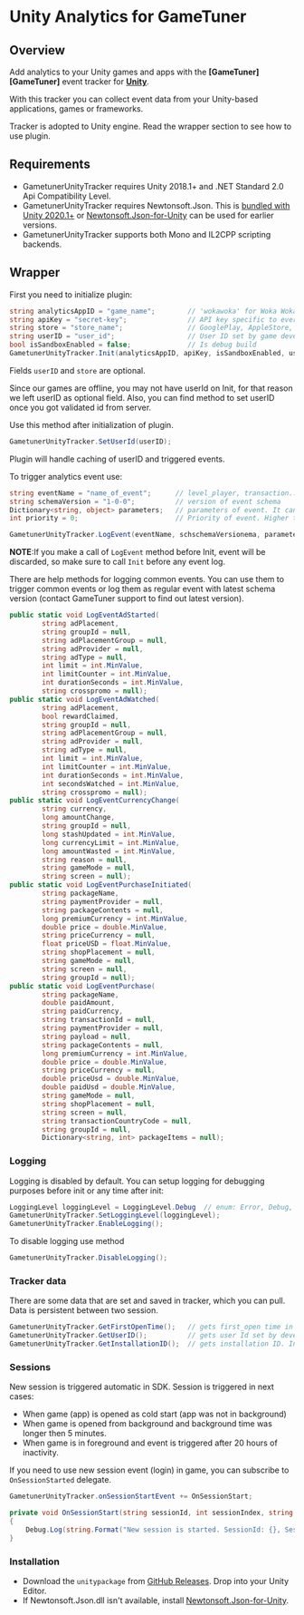 # Unity Analytics for GameTuner

<!--[![early-release]][tracker-classificiation]
[![Build][github-image]][github-action]
[![Release][release-image]][releases]
[![License][license-image]][license]
-->

## Overview

Add analytics to your Unity games and apps with the **[GameTuner][GameTuner]** event tracker for **[Unity][unity]**.

With this tracker you can collect event data from your Unity-based applications, games or frameworks.

Tracker is adopted to Unity engine. Read the wrapper section to see how to use plugin.

## Requirements

* GametunerUnityTracker requires Unity 2018.1+ and .NET Standard 2.0 Api Compatibility Level.
* GametunerUnityTracker requires Newtonsoft.Json. This is [bundled with Unity 2020.1+][unity-newtonsoftjson] or [Newtonsoft.Json-for-Unity][newtonsoftjson-for-unity] can be used for earlier versions.
* GametunerUnityTracker supports both Mono and IL2CPP scripting backends.

## Wrapper

First you need to initialize plugin:

```csharp
string analyticsAppID = "game_name";        // 'wokawoka' for Woka Woka; 'violasquest' for Viola's Quest
string apiKey = "secret-key";               // API key specific to every game
string store = "store_name";                // GooglePlay, AppleStore, Amazon...
string userID = "user_id";                  // User ID set by game developer
bool isSandboxEnabled = false;              // Is debug build
GametunerUnityTracker.Init(analyticsAppID, apiKey, isSandboxEnabled, userID, store);
```

Fields ```userID``` and ```store``` are optional. 

Since our games are offline, you may not have userId on Init, for that reason we left userID as optional field. Also, you can find method to set userID once you got validated id from server. 

Use this method after initialization of plugin.

```csharp
GametunerUnityTracker.SetUserId(userID);
```

Plugin will handle caching of userID and triggered events.

To trigger analytics event use:

```csharp
string eventName = "name_of_event";      // level_player, transaction...
string schemaVersion = "1-0-0";          // version of event schema
Dictionary<string, object> parameters;   // parameters of event. It can be null object
int priority = 0;                        // Priority of event. Higher the number, higher is prority

GametunerUnityTracker.LogEvent(eventName, schschemaVersionema, parameters, priority);
```
**NOTE**:If you make a call of ```LogEvent``` method before Init, event will be discarded, so make sure to call ```Init``` before any event log.

There are help methods for logging common events. You can use them to trigger common events or log them as regular event with latest schema version (contact GameTuner support to find out latest version).


```csharp
public static void LogEventAdStarted(
        string adPlacement,
        string groupId = null,
        string adPlacementGroup = null, 
        string adProvider = null, 
        string adType = null, 
        int limit = int.MinValue, 
        int limitCounter = int.MinValue, 
        int durationSeconds = int.MinValue, 
        string crosspromo = null);
public static void LogEventAdWatched(
        string adPlacement, 
        bool rewardClaimed,
        string groupId = null,                                             
        string adPlacementGroup = null, 
        string adProvider = null, 
        string adType = null, 
        int limit = int.MinValue, 
        int limitCounter = int.MinValue, 
        int durationSeconds = int.MinValue, 
        int secondsWatched = int.MinValue, 
        string crosspromo = null);
public static void LogEventCurrencyChange(
        string currency, 
        long amountChange,       
        string groupId = null,
        long stashUpdated = int.MinValue, 
        long currencyLimit = int.MinValue, 
        long amountWasted = int.MinValue, 
        string reason = null, 
        string gameMode = null, 
        string screen = null);
public static void LogEventPurchaseInitiated(
        string packageName, 
        string paymentProvider = null, 
        string packageContents = null, 
        long premiumCurrency = int.MinValue,   
        double price = double.MinValue, 
        string priceCurrency = null,                                                   
        float priceUSD = float.MinValue, 
        string shopPlacement = null, 
        string gameMode = null, 
        string screen = null, 
        string groupId = null);
public static void LogEventPurchase(
        string packageName, 
        double paidAmount, 
        string paidCurrency, 
        string transactionId = null, 
        string paymentProvider = null, 
        string payload = null,  
        string packageContents = null, 
        long premiumCurrency = int.MinValue, 
        double price = double.MinValue, 
        string priceCurrency = null, 
        double priceUsd = double.MinValue,                                            
        double paidUsd = double.MinValue, 
        string gameMode = null, 
        string shopPlacement = null, 
        string screen = null, 
        string transactionCountryCode = null, 
        string groupId = null, 
        Dictionary<string, int> packageItems = null);
```

### Logging 

Logging is disabled by default.
You can setup logging for debugging purposes before init or any time after init:

```csharp
LoggingLevel loggingLevel = LoggingLevel.Debug  // enum: Error, Debug, Verbose
GametunerUnityTracker.SetLoggingLevel(loggingLevel);
GametunerUnityTracker.EnableLogging();
```

To disable logging use method

```csharp
GametunerUnityTracker.DisableLogging();
```

### Tracker data

There are some data that are set and saved in tracker, which you can pull. Data is persistent between two session.

```csharp
GametunerUnityTracker.GetFirstOpenTime();   // gets first_open time in unix timestamp format (long)
GametunerUnityTracker.GetUserID();          // gets user Id set by developer
GametunerUnityTracker.GetInstallationID();  // gets installation ID. Installation ID is set on first_open
```

### Sessions

New session is triggered automatic in SDK. Session is triggered in next cases:
- When game (app) is opened as cold start (app was not in background)
- When game is opened from background and background time was longer then 5 minutes.
- When game is in foreground and event is triggered after 20 hours of inactivity.

If you need to use new session event (login) in game, you can subscribe to ```OnSessionStarted``` delegate.

```csharp
GametunerUnityTracker.onSessionStartEvent += OnSessionStart;

private void OnSessionStart(string sessionId, int sessionIndex, string previousSessionId)
{
    Debug.Log(string.Format("New session is started. SessionId: {}, SessionIndex: {},  PreviousSessionId: {} ", sessionId, sessionIndex, previousSessionId));
}
```

### Installation

* Download the `unitypackage` from [GitHub Releases][releases]. Drop into your Unity Editor.
* If Newtonsoft.Json.dll isn't available, install [Newtonsoft.Json-for-Unity][newtonsoftjson-for-unity].


[snowplow]: https://snowplowanalytics.com
[unity]: https://unity3d.com/
[nunit]: http://www.nunit.org/
[unity-newtonsoftjson]: https://docs.unity3d.com/Packages/com.unity.nuget.newtonsoft-json@2.0
[newtonsoftjson-for-unity]: https://github.com/jilleJr/Newtonsoft.Json-for-Unity

[vagrant-install]: https://docs.vagrantup.com/v2/installation
[virtualbox-install]: https://www.virtualbox.org/wiki/Downloads

[release-image]: https://img.shields.io/github/v/release/snowplow/snowplow-unity-tracker
[releases]: https://github.com/Algebra-AI/gametuner-tracker-unity/releases

[license-image]: https://img.shields.io/github/license/snowplow/snowplow-unity-tracker
[license]: https://www.apache.org/licenses/LICENSE-2.0

[github-image]: https://github.com/snowplow/snowplow-unity-tracker/actions/workflows/build.yml/badge.svg
[github-action]: https://github.com/snowplow/snowplow-unity-tracker/actions/workflows/build.yml

[techdocs-image]: https://d3i6fms1cm1j0i.cloudfront.net/github/images/techdocs.png
[setup-image]: https://d3i6fms1cm1j0i.cloudfront.net/github/images/setup.png
[roadmap-image]: https://d3i6fms1cm1j0i.cloudfront.net/github/images/roadmap.png
[contributing-image]: https://d3i6fms1cm1j0i.cloudfront.net/github/images/contributing.png

[techdocs]: https://docs.snowplowanalytics.com/docs/collecting-data/collecting-from-own-applications/unity-tracker/
[setup]: https://docs.snowplowanalytics.com/docs/collecting-data/collecting-from-own-applications/unity-tracker/setup/
[roadmap]: https://github.com/Two-Desperados/snowplow-unity-sdk/projects

[tracker-classificiation]: https://docs.snowplowanalytics.com/docs/collecting-data/collecting-from-own-applications/tracker-maintenance-classification/
[early-release]: https://img.shields.io/static/v1?style=flat&label=Snowplow&message=Early%20Release&color=014477&labelColor=9ba0aa&logo=data:image/png;base64,iVBORw0KGgoAAAANSUhEUgAAABAAAAAQCAMAAAAoLQ9TAAAAeFBMVEVMaXGXANeYANeXANZbAJmXANeUANSQAM+XANeMAMpaAJhZAJeZANiXANaXANaOAM2WANVnAKWXANZ9ALtmAKVaAJmXANZaAJlXAJZdAJxaAJlZAJdbAJlbAJmQAM+UANKZANhhAJ+EAL+BAL9oAKZnAKVjAKF1ALNBd8J1AAAAKHRSTlMAa1hWXyteBTQJIEwRgUh2JjJon21wcBgNfmc+JlOBQjwezWF2l5dXzkW3/wAAAHpJREFUeNokhQOCA1EAxTL85hi7dXv/E5YPCYBq5DeN4pcqV1XbtW/xTVMIMAZE0cBHEaZhBmIQwCFofeprPUHqjmD/+7peztd62dWQRkvrQayXkn01f/gWp2CrxfjY7rcZ5V7DEMDQgmEozFpZqLUYDsNwOqbnMLwPAJEwCopZxKttAAAAAElFTkSuQmCC 
